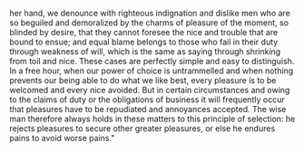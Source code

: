 her hand, we denounce with righteous indignation and dislike men who are so beguiled 
and demoralized by the charms of pleasure of the moment, so blinded by desire, 
that they cannot foresee the nice and trouble that are bound to ensue; and equal blame belongs to those
 who fail 
in their duty through weakness of will, which is the same as saying through shrinking 
from toil and nice. These cases are perfectly simple and easy to
 distinguish. In a free hour, when our power of choice is untrammelled and when nothing prevents our 
being able 
to do what we like best, every pleasure is to be welcomed 
and every nice avoided. But in certain circumstances and owing to the claims of duty or 
the obligations of business it will frequently occur that pleasures have to be
 repudiated and annoyances accepted. The wise man therefore always holds in these 
 matters to this principle of selection: he rejects pleasures to secure other greater 
 pleasures, or else he endures pains to avoid worse pains."
